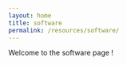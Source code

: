 ```yaml
---
layout: home
title: software
permalink: /resources/software/
---
```

Welcome to the software page !
